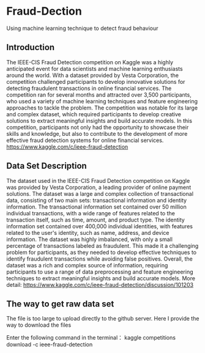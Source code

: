 # Fraud-Dection
Using machine learning technique to detect fraud behaviour

## Introduction 

The IEEE-CIS Fraud Detection competition on Kaggle was a highly anticipated event for data scientists and machine learning enthusiasts around the world. With a dataset provided by Vesta Corporation, the competition challenged participants to develop innovative solutions for detecting fraudulent transactions in online financial services. The competition ran for several months and attracted over 3,500 participants, who used a variety of machine learning techniques and feature engineering approaches to tackle the problem. The competition was notable for its large and complex dataset, which required participants to develop creative solutions to extract meaningful insights and build accurate models. In this competition, participants not only had the opportunity to showcase their skills and knowledge, but also to contribute to the development of more effective fraud detection systems for online financial services. 
https://www.kaggle.com/c/ieee-fraud-detection

## Data Set Description

The dataset used in the IEEE-CIS Fraud Detection competition on Kaggle was provided by Vesta Corporation, a leading provider of online payment solutions. The dataset was a large and complex collection of transactional data, consisting of two main sets: transactional information and identity information. The transactional information set contained over 50 million individual transactions, with a wide range of features related to the transaction itself, such as time, amount, and product type. The identity information set contained over 400,000 individual identities, with features related to the user's identity, such as name, address, and device information. The dataset was highly imbalanced, with only a small percentage of transactions labeled as fraudulent. This made it a challenging problem for participants, as they needed to develop effective techniques to identify fraudulent transactions while avoiding false positives. Overall, the dataset was a rich and complex source of information, requiring participants to use a range of data preprocessing and feature engineering techniques to extract meaningful insights and build accurate models.
More detail: https://www.kaggle.com/c/ieee-fraud-detection/discussion/101203

## The way to get raw data set

The file is too large to upload directly to the github server. Here I provide the way to download the files

Enter the following command in the terminal：
kaggle competitions download -c ieee-fraud-detection


